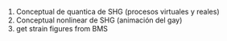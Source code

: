 1. Conceptual de quantica de SHG (procesos virtuales y reales)
2. Conceptual nonlinear de SHG (animación del gay)
3. get strain figures from BMS
